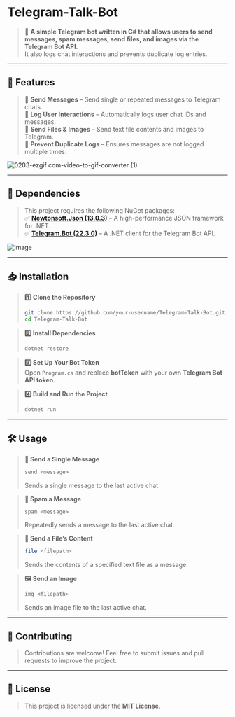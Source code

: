 # Telegram-Talk-Bot

> 📌 **A simple Telegram bot written in C# that allows users to send messages, spam messages, send files, and images via the Telegram Bot API.**  
> It also logs chat interactions and prevents duplicate log entries.  

---

## 🚀 Features  
> 📨 **Send Messages** – Send single or repeated messages to Telegram chats.  
> 📝 **Log User Interactions** – Automatically logs user chat IDs and messages.  
> 📂 **Send Files & Images** – Send text file contents and images to Telegram.  
> 🔄 **Prevent Duplicate Logs** – Ensures messages are not logged multiple times.  





![0203-ezgif com-video-to-gif-converter (1)](https://github.com/user-attachments/assets/c2429487-d0bf-4769-a5f6-a4baa086fce5)





---

## 🔧 Dependencies  
> This project requires the following NuGet packages:  
> ✅ **[Newtonsoft.Json (13.0.3)](https://www.nuget.org/packages/Newtonsoft.Json/)** – A high-performance JSON framework for .NET.  
> ✅ **[Telegram.Bot (22.3.0)](https://www.nuget.org/packages/Telegram.Bot/)** – A .NET client for the Telegram Bot API.  

![image](https://github.com/user-attachments/assets/610f1ad2-03fa-43e3-84da-be31ae00df32)



---

## 📥 Installation  

> **1️⃣ Clone the Repository**  
> ```sh
> git clone https://github.com/your-username/Telegram-Talk-Bot.git
> cd Telegram-Talk-Bot
> ```

> **2️⃣ Install Dependencies**  
> ```sh
> dotnet restore
> ```

> **3️⃣ Set Up Your Bot Token**  
> Open `Program.cs` and replace **botToken** with your own **Telegram Bot API token**.

> **4️⃣ Build and Run the Project**  
> ```sh
> dotnet run
> ```

---

## 🛠 Usage  

> **📨 Send a Single Message**  
> ```sh
> send <message>
> ```  
> Sends a single message to the last active chat.

> **📢 Spam a Message**  
> ```sh
> spam <message>
> ```  
> Repeatedly sends a message to the last active chat.

> **📂 Send a File’s Content**  
> ```sh
> file <filepath>
> ```  
> Sends the contents of a specified text file as a message.

> **🖼 Send an Image**  
> ```sh
> img <filepath>
> ```  
> Sends an image file to the last active chat.

---

## 🤝 Contributing  
> Contributions are welcome! Feel free to submit issues and pull requests to improve the project.  

---

## 📜 License  
> This project is licensed under the **MIT License**.  
